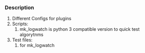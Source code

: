### Description
1. Different Configs for plugins
2. Scripts: 
	1. mk_logwatch is python 3 compatible version to quick test algorytnms
3. Test files:
	1. for mk_logwatch
